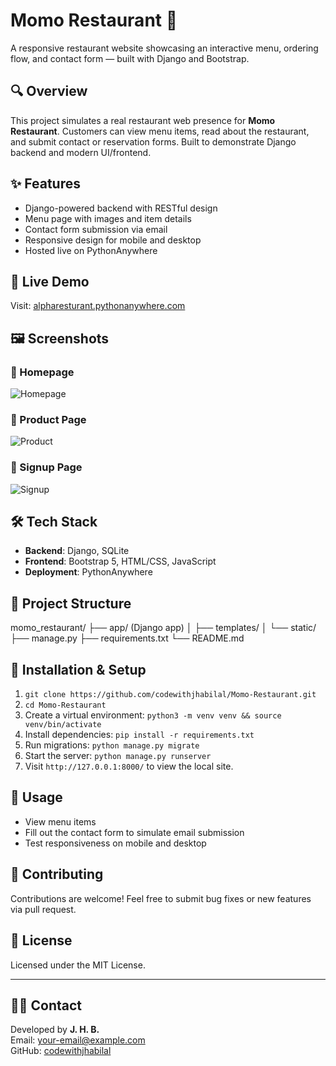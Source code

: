 # Momo Restaurant 🥟


A responsive restaurant website showcasing an interactive menu, ordering flow, and contact form — built with Django and Bootstrap.

## 🔍 Overview

This project simulates a real restaurant web presence for **Momo Restaurant**. Customers can view menu items, read about the restaurant, and submit contact or reservation forms. Built to demonstrate Django backend and modern UI/frontend.

## ✨ Features

- Django-powered backend with RESTful design  
- Menu page with images and item details  
- Contact form submission via email  
- Responsive design for mobile and desktop  
- Hosted live on PythonAnywhere  

## 🚀 Live Demo

Visit: [alpharesturant.pythonanywhere.com](https://alpharesturant.pythonanywhere.com/)



## 🖼️ Screenshots

### 🔸 Homepage
![Homepage](https://i.postimg.cc/sxXt1Zgc/home.jpg)

### 🔸 Product Page
![Product](https://i.postimg.cc/gcSCQ4gB/product.jpg)

### 🔸 Signup Page
![Signup](https://i.postimg.cc/VvV2tLSc/signup.jpg)


## 🛠️ Tech Stack

- **Backend**: Django, SQLite  
- **Frontend**: Bootstrap 5, HTML/CSS, JavaScript  
- **Deployment**: PythonAnywhere  

## 🧩 Project Structure

momo_restaurant/
├── app/ (Django app)
│ ├── templates/
│ └── static/
├── manage.py
├── requirements.txt
└── README.md



## 🧭 Installation & Setup

1. `git clone https://github.com/codewithjhabilal/Momo-Restaurant.git`  
2. `cd Momo-Restaurant`  
3. Create a virtual environment: `python3 -m venv venv && source venv/bin/activate`  
4. Install dependencies: `pip install -r requirements.txt`  
5. Run migrations: `python manage.py migrate`  
6. Start the server: `python manage.py runserver`  
7. Visit `http://127.0.0.1:8000/` to view the local site.

## 🎯 Usage

- View menu items  
- Fill out the contact form to simulate email submission  
- Test responsiveness on mobile and desktop  

## 📩 Contributing

Contributions are welcome! Feel free to submit bug fixes or new features via pull request.

## 📄 License

Licensed under the MIT License.

---

## 🙋‍♂️ Contact

Developed by **J. H. B.**  
Email: your-email@example.com  
GitHub: [codewithjhabilal](https://github.com/codewithjhabilal)


